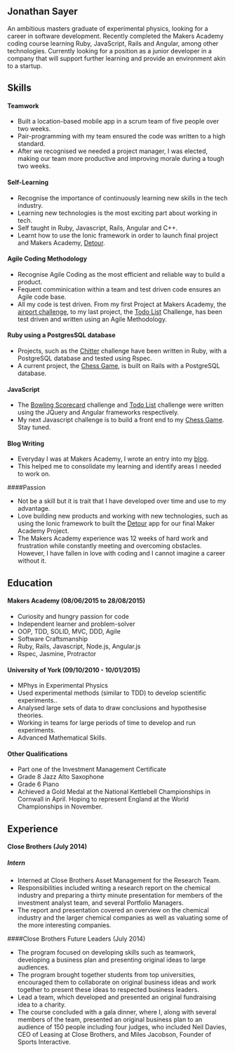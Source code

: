 ## Jonathan Sayer

An ambitious masters graduate of experimental physics, looking for a career in software development. Recently completed the Makers Academy coding course learning Ruby, JavaScript, Rails and Angular, among other technologies. Currently looking for a position as a junior developer in a company that will support further learning and provide an environment akin to a startup.

## Skills

#### Teamwork

- Built a location-based mobile app in a scrum team of five people over two weeks.
- Pair-programming with my team ensured the code was written to a high standard.
- After we recognised we needed a project manager, I was elected, making our team more productive and improving morale during a tough two weeks.

#### Self-Learning

- Recognise the importance of continuously learning new skills in the tech industry.
- Learning new technologies is the most exciting part about working in tech.
- Self taught in Ruby, Javascript, Rails, Angular and C++.
- Learnt how to use the Ionic framework in order to launch final project and Makers Academy, [Detour](https://github.com/zeus-org/detour-ionic).


#### Agile Coding Methodology

- Recognise Agile Coding as the most efficient and reliable way to build a product.
- Fequent comminication within a team and test driven code ensures an Agile code base. 
- All my code is test driven. From my first Project at Makers Academy, the [airport challenge](https://github.com/jonathansayer/airport_challenge), to my last project, the [Todo List](https://github.com/jonathansayer/todo_challenge) Challenge, has been test driven and written using an Agile Methodology.

#### Ruby using a PostgresSQL database
   
- Projects, such as the [Chitter](https://github.com/jonathansayer/Chitter_Redo) challenge have been written in Ruby, with a PostgreSQL database and tested using Rspec. 
- A current project, the [Chess Game](https://github.com/jonathansayer/chess), is built on Rails with a PostgreSQL database. 

#### JavaScript

- The [Bowling Scorecard](https://github.com/jonathansayer/bowling-challenge) challenge and [Todo List](https://github.com/jonathansayer/todo_challenge) challenge were written using the JQuery and Angular frameworks respectively.
- My next Javascript challenge is to build a front end to my [Chess Game](https://github.com/jonathansayer/chess). Stay tuned.

#### Blog Writing
- Everyday I was at Makers Academy, I wrote an entry into my [blog](http://the-makers-academy-experience.ghost.io/).
- This helped me to consolidate my learning and identify areas I needed to work on.

####Passion
- Not be a skill but it is trait that I have developed over time and use to my advantage.
- Love building new products and working with new technologies, such as using the Ionic framework to built the [Detour](https://github.com/zeus-org/detour-ionic) app for our final Maker Academy Project.
- The Makers Academy experience was 12 weeks of hard work and frustration while constantly meeting and overcoming obstacles. However, I have fallen in love with coding and I cannot imagine a career without it.  

## Education

#### Makers Academy (08/06/2015 to 28/08/2015)

- Curiosity and hungry passion for code
- Independent learner and problem-solver
- OOP, TDD, SOLID, MVC, DDD, Agile
- Software Craftsmanship
- Ruby, Rails, Javascript, Node.js, Angular.js
- Rspec, Jasmine, Protractor

#### University of York (09/10/2010 - 10/01/2015)

- MPhys in Experimental Physics
- Used experimental methods (similar to TDD) to develop scientific experiments..
- Analysed large sets of data to draw conclusions and hypothesise theories.
- Working in teams for large periods of time to develop and run experiments.
- Advanced Mathematical Skills.   

#### Other Qualifications

- Part one of the Investment Management Certificate
- Grade 8 Jazz Alto Saxophone
- Grade 6 Piano
- Achieved a Gold Medal at the National Kettlebell Championships in Cornwall in April. Hoping to represent England at the World Championships in November.

## Experience

#### Close Brothers (July 2014)
##### Intern
- Interned at Close Brothers Asset Management for the Research Team.
- Responsibilities included writing a research report on the chemical industry and preparing a thirty minute presentation for members of the investment analyst team, and several Portfolio Managers.
- The report and presentation covered an overview on the chemical industry and the larger chemical companies as well as valuating some of the more interesting companies.

####Close Brothers Future Leaders (July 2014)                                               
- The program focused on developing skills such as teamwork, developing a business plan and presenting original ideas to large audiences.
- The program brought together students from top universities, encouraged them to collaborate on original business ideas and work together to present these ideas to respected business leaders.
- Lead a team, which developed and presented an original fundraising idea to a charity.
- The course concluded with a gala dinner, where I, along with several members of the team, presented an original business plan to an audience of 150 people including four judges, who included Neil Davies, CEO of Leasing at Close Brothers, and Miles Jacobson, Founder of Sports Interactive.
